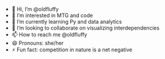 - 👋 Hi, I’m @oldfluffy
- 👀 I’m interested in MTG and code
- 🌱 I’m currently learning Py and data analytics
- 💞️ I’m looking to collaborate on visualizing interdependencies
- 📫 How to reach me @oldfluffy
- 😄 Pronouns: she/her
- ⚡ Fun fact: competition in nature is a net negative

<!---
oldfluffy/oldfluffy is a ✨ special ✨ repository because its `README.md` (this file) appears on your GitHub profile.
You can click the Preview link to take a look at your changes.
--->
